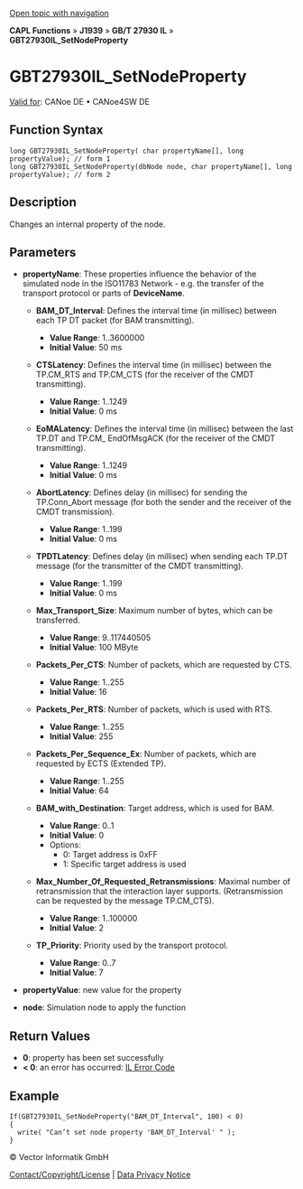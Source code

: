 [Open topic with navigation](../../../../../../CANoeDEFamily.htm#Topics/CAPLFunctions/J1939/GBT27930InteractionLayer/Functions/CAPLfunctionGBT27930ILSetNodeProperty.md)

**CAPL Functions** » **J1939** » **GB/T 27930 IL** » **GBT27930IL_SetNodeProperty**

# GBT27930IL_SetNodeProperty

[Valid for](../../../../Shared/FeatureAvailability.md): CANoe DE • CANoe4SW DE

## Function Syntax

```plaintext
long GBT27930IL_SetNodeProperty( char propertyName[], long propertyValue); // form 1
long GBT27930IL_SetNodeProperty(dbNode node, char propertyName[], long propertyValue); // form 2
```

## Description

Changes an internal property of the node.

## Parameters

- **propertyName**: These properties influence the behavior of the simulated node in the ISO11783 Network - e.g. the transfer of the transport protocol or parts of **DeviceName**.

  - **BAM_DT_Interval**: Defines the interval time (in millisec) between each TP DT packet (for BAM transmitting).
    - **Value Range**: 1..3600000
    - **Initial Value**: 50 ms

  - **CTSLatency**: Defines the interval time (in millisec) between the TP.CM_RTS and TP.CM_CTS (for the receiver of the CMDT transmitting).
    - **Value Range**: 1..1249
    - **Initial Value**: 0 ms

  - **EoMALatency**: Defines the interval time (in millisec) between the last TP.DT and TP.CM_ EndOfMsgACK (for the receiver of the CMDT transmitting).
    - **Value Range**: 1..1249
    - **Initial Value**: 0 ms

  - **AbortLatency**: Defines delay (in millisec) for sending the TP.Conn_Abort message (for both the sender and the receiver of the CMDT transmission).
    - **Value Range**: 1..199
    - **Initial Value**: 0 ms

  - **TPDTLatency**: Defines delay (in millisec) when sending each TP.DT message (for the transmitter of the CMDT transmitting).
    - **Value Range**: 1..199
    - **Initial Value**: 0 ms

  - **Max_Transport_Size**: Maximum number of bytes, which can be transferred.
    - **Value Range**: 9..117440505
    - **Initial Value**: 100 MByte

  - **Packets_Per_CTS**: Number of packets, which are requested by CTS.
    - **Value Range**: 1..255
    - **Initial Value**: 16

  - **Packets_Per_RTS**: Number of packets, which is used with RTS.
    - **Value Range**: 1..255
    - **Initial Value**: 255

  - **Packets_Per_Sequence_Ex**: Number of packets, which are requested by ECTS (Extended TP).
    - **Value Range**: 1..255
    - **Initial Value**: 64

  - **BAM_with_Destination**: Target address, which is used for BAM.
    - **Value Range**: 0..1
    - **Initial Value**: 0
    - Options:
      - 0: Target address is 0xFF
      - 1: Specific target address is used

  - **Max_Number_Of_Requested_Retransmissions**: Maximal number of retransmission that the interaction layer supports. (Retransmission can be requested by the message TP.CM_CTS).
    - **Value Range**: 1..100000
    - **Initial Value**: 2

  - **TP_Priority**: Priority used by the transport protocol.
    - **Value Range**: 0..7
    - **Initial Value**: 7

- **propertyValue**: new value for the property

- **node**: Simulation node to apply the function

## Return Values

- **0**: property has been set successfully
- **< 0**: an error has occurred: [IL Error Code](../../../CAPLfunctionsISOj1939ErrorCodes.md)

## Example

```plaintext
If(GBT27930IL_SetNodeProperty("BAM_DT_Interval", 100) < 0)
{
  write( "Can’t set node property 'BAM_DT_Interval' " );
}
```

© Vector Informatik GmbH

[Contact/Copyright/License](../../../../Shared/ContactCopyrightLicense.md) | [Data Privacy Notice](https://www.vector.com/int/en/company/get-info/privacy-policy/)
